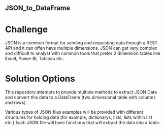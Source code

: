 ## JSON_to_DataFrame

# Challenge
JSON is a common format for sending and requesting data through a REST API and it can offen have multiple dimensions. 
JSON can get very complex and difficult to analyst with common tools that prefer 2 dimension tables like Excel, Power BI, Tableau etc.

# Solution Options
This repository attempts to provide multiple methods to extract JSON Data and convert this data to a DataFrame (two dimensional table with columns and rows).

Various types of JSON files examples will be provided with different structures for holding data (for example, dictionarys, lists, lists within list etc.)
Each JSON file will have functions that will extract the data into a table.
